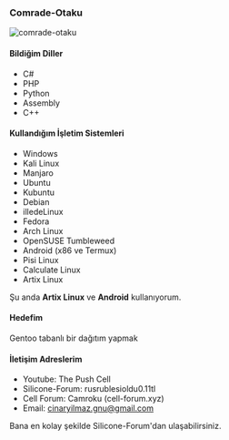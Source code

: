### Comrade-Otaku
<p align="left"> <img src="https://komarev.com/ghpvc/?username=comrade-otaku&label=Profile%20views&color=0e75b6&style=flat" alt="comrade-otaku" /> </p>

#### Bildiğim Diller
* C#
* PHP
* Python
* Assembly
* C++
#### Kullandığım İşletim Sistemleri
* Windows
* Kali Linux
* Manjaro
* Ubuntu
* Kubuntu
* Debian
* illedeLinux
* Fedora
* Arch Linux
* OpenSUSE Tumbleweed
* Android (x86 ve Termux)
* Pisi Linux
* Calculate Linux
* Artix Linux

Şu anda **Artix Linux** ve **Android** kullanıyorum.
#### Hedefim
Gentoo tabanlı bir dağıtım yapmak
#### İletişim Adreslerim
* Youtube: The Push Cell
* Silicone-Forum: rusrublesioldu0.11tl
* Cell Forum: Camroku (cell-forum.xyz)
* Email: cinaryilmaz.gnu@gmail.com

Bana en kolay şekilde Silicone-Forum'dan ulaşabilirsiniz.
